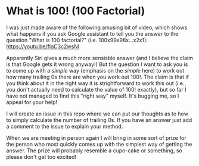# What is 100!   (100 Factorial)

I was just made aware of the following amusing bit of video, which shows what happens if you ask Google assistant to tell you the answer to the question "What is 100 factorial?" (i.e. 100x99x98x...x2x1):
https://youtu.be/flqC3c2wsNI

Apparently Siri gives a much more sensisble answer (and I believe the claim is that Google gets it wrong anyway!)
But the question I want to ask you is to come up with a _simple_ way (emphasis on the _simple_ here) to work out how many trailing 0s there are when you work out 100!.
The claim is that if you think about it in the right way it is strightforward to work this out (i.e., you don't actually need to calculate the value of 100! exactly), but so far I have not managed to find this "right way" myself. It's bugging me, so I appeal for your help! 

I will create an issue in this repo where we can put our thoughts as to how to simply calculate the number of trailing 0s. If you have an  answer just add a comment to the issue to explain your method.

When we are meeting in person again I will bring in some sort of prize for the person who most quickly comes up with the simplest way of getting the answer. The prize will probably resemble a cupo-cake or something, so please don't get too excited!

